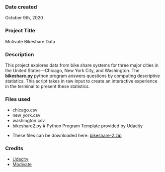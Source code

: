 ### Date created
October 9th, 2020

### Project Title
Motivate Bikeshare Data

### Description
This project explores data from bike share systems for three major cities in the
United States—Chicago, New York City, and Washington. The **bikeshare.py**
python program answers questions by computing descriptive statistics. This
script takes in raw input to create an interactive experience in the terminal
to present these statistics.

### Files used
- chicago.csv
- new_york.csv
- washington.csv
- bikeshare2.py # Python Program Template provided by Udacity

* These files can be downloaded here: [bikeshare-2.zip](https://video.udacity-data.com/topher/2018/March/5aab379c_bikeshare-2/bikeshare-2.zip)

### Credits
- [Udacity](https://www.udacity.com)
- [Modivate](https://www.motivateco.com)
